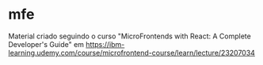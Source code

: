 # mfe

Material criado seguindo o curso "MicroFrontends with React: A Complete Developer's Guide" em https://ibm-learning.udemy.com/course/microfrontend-course/learn/lecture/23207034
